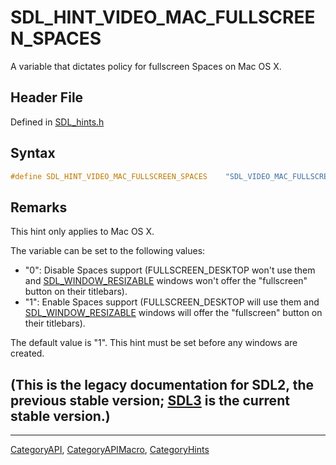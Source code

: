 # SDL_HINT_VIDEO_MAC_FULLSCREEN_SPACES

A variable that dictates policy for fullscreen Spaces on Mac OS X.

## Header File

Defined in [SDL_hints.h](https://github.com/libsdl-org/SDL/blob/SDL2/include/SDL_hints.h)

## Syntax

```c
#define SDL_HINT_VIDEO_MAC_FULLSCREEN_SPACES    "SDL_VIDEO_MAC_FULLSCREEN_SPACES"
```

## Remarks

This hint only applies to Mac OS X.

The variable can be set to the following values:

- "0": Disable Spaces support (FULLSCREEN_DESKTOP won't use them and
  [SDL_WINDOW_RESIZABLE](SDL_WINDOW_RESIZABLE) windows won't offer the
  "fullscreen" button on their titlebars).
- "1": Enable Spaces support (FULLSCREEN_DESKTOP will use them and
  [SDL_WINDOW_RESIZABLE](SDL_WINDOW_RESIZABLE) windows will offer the
  "fullscreen" button on their titlebars).

The default value is "1". This hint must be set before any windows are
created.

## (This is the legacy documentation for SDL2, the previous stable version; [SDL3](https://wiki.libsdl.org/SDL3/) is the current stable version.)



----
[CategoryAPI](CategoryAPI), [CategoryAPIMacro](CategoryAPIMacro), [CategoryHints](CategoryHints)

